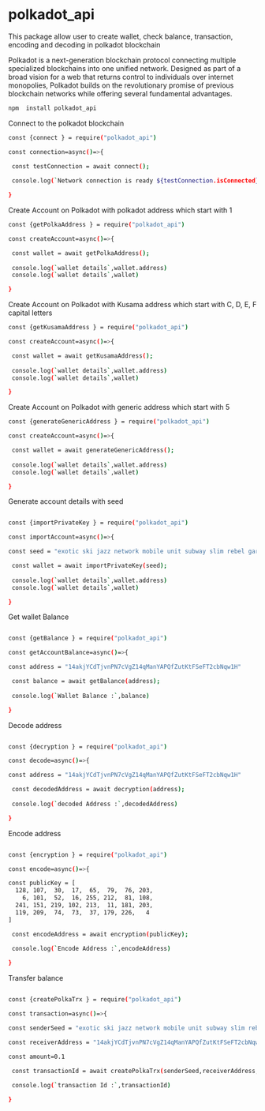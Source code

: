 # polkadot_api
This package allow user to create wallet, check balance, transaction, encoding and decoding in polkadot blockchain

Polkadot is a next-generation blockchain protocol connecting multiple specialized blockchains into one unified network. Designed as part of a broad vision for a web that returns control to individuals over internet monopolies, Polkadot builds on the revolutionary promise of previous blockchain networks while offering several fundamental advantages.

```sh 
npm  install polkadot_api
```

Connect to the polkadot blockchain

```sh
const {connect } = require("polkadot_api")

const connection=async()=>{

 const testConnection = await connect();
 
 console.log(`Network connection is ready ${testConnection.isConnected}`)

}
```

Create Account on Polkadot with polkadot address which start with 1

```sh
const {getPolkaAddress } = require("polkadot_api")

const createAccount=async()=>{

 const wallet = await getPolkaAddress();
 
 console.log(`wallet details`,wallet.address)
 console.log(`wallet details`,wallet)

}
```


Create Account on Polkadot with Kusama address which start with C, D, E, F capital letters

```sh
const {getKusamaAddress } = require("polkadot_api")

const createAccount=async()=>{

 const wallet = await getKusamaAddress();
 
 console.log(`wallet details`,wallet.address)
 console.log(`wallet details`,wallet)

}
```


Create Account on Polkadot with generic address which start with 5

```sh
const {generateGenericAddress } = require("polkadot_api")

const createAccount=async()=>{

 const wallet = await generateGenericAddress();
 
 console.log(`wallet details`,wallet.address)
 console.log(`wallet details`,wallet)

}
```

Generate account details with seed 

```sh

const {importPrivateKey } = require("polkadot_api")

const importAccount=async()=>{

const seed = "exotic ski jazz network mobile unit subway slim rebel garbage milk fringe"

 const wallet = await importPrivateKey(seed);
 
 console.log(`wallet details`,wallet.address)
 console.log(`wallet details`,wallet)

}
```

Get wallet Balance 

```sh

const {getBalance } = require("polkadot_api")

const getAccountBalance=async()=>{

const address = "14akjYCdTjvnPN7cVgZ14qManYAPQfZutKtFSeFT2cbNqw1H"

 const balance = await getBalance(address);
 
 console.log(`Wallet Balance :`,balance)

}
```

Decode address 

```sh

const {decryption } = require("polkadot_api")

const decode=async()=>{

const address = "14akjYCdTjvnPN7cVgZ14qManYAPQfZutKtFSeFT2cbNqw1H"

 const decodedAddress = await decryption(address);
 
 console.log(`decoded Address :`,decodedAddress)

}
```

Encode address 

```sh

const {encryption } = require("polkadot_api")

const encode=async()=>{

const publicKey = [
  128, 107,  30,  17,  65,  79,  76, 203,
    6, 101,  52,  16, 255, 212,  81, 108,
  241, 151, 219, 102, 213,  11, 181, 203,
  119, 209,  74,  73,  37, 179, 226,   4
]

 const encodeAddress = await encryption(publicKey);
 
 console.log(`Encode Address :`,encodeAddress)

}
```

Transfer balance 

```sh

const {createPolkaTrx } = require("polkadot_api")

const transaction=async()=>{

const senderSeed = "exotic ski jazz network mobile unit subway slim rebel garbage milk fringe"

const receiverAddress = "14akjYCdTjvnPN7cVgZ14qManYAPQfZutKtFSeFT2cbNqw1H"

const amount=0.1

 const transactionId = await createPolkaTrx(senderSeed,receiverAddress,amount);
 
 console.log(`transaction Id :`,transactionId)

}
```
